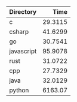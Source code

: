 | Directory   |      Time |
|:------------|----------:|
| c           |   29.3115 |
| csharp      |   41.6299 |
| go          |   30.7541 |
| javascript  |   95.9078 |
| rust        |   31.0722 |
| cpp         |   27.7329 |
| java        |   32.0129 |
| python      | 6163.07   |